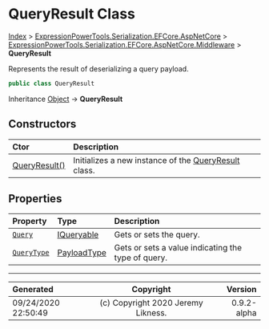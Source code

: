 ﻿# QueryResult Class

[Index](../index.md) > [ExpressionPowerTools.Serialization.EFCore.AspNetCore](ExpressionPowerTools.Serialization.EFCore.AspNetCore.a.md) > [ExpressionPowerTools.Serialization.EFCore.AspNetCore.Middleware](ExpressionPowerTools.Serialization.EFCore.AspNetCore.Middleware.n.md) > **QueryResult**

Represents the result of deserializing a query payload.

```csharp
public class QueryResult
```

Inheritance [Object](https://docs.microsoft.com/dotnet/api/system.object) → **QueryResult**

## Constructors

| Ctor | Description |
| :-- | :-- |
| [QueryResult()](ExpressionPowerTools.Serialization.EFCore.AspNetCore.Middleware.QueryResult.ctor.md#queryresult) | Initializes a new instance of the [QueryResult](ExpressionPowerTools.Serialization.EFCore.AspNetCore.Middleware.QueryResult.cs.md) class. |
## Properties

| Property | Type | Description |
| :-- | :-- | :-- |
| [`Query`](ExpressionPowerTools.Serialization.EFCore.AspNetCore.Middleware.QueryResult.Query.prop.md) | [IQueryable](https://docs.microsoft.com/dotnet/api/system.linq.iqueryable) | Gets or sets the query. |
| [`QueryType`](ExpressionPowerTools.Serialization.EFCore.AspNetCore.Middleware.QueryResult.QueryType.prop.md) | [PayloadType](ExpressionPowerTools.Serialization.PayloadType.cs.md) | Gets or sets a value indicating the type of query. |


---

| Generated | Copyright | Version |
| :-- | :-: | --: |
| 09/24/2020 22:50:49 | (c) Copyright 2020 Jeremy Likness. | 0.9.2-alpha |
